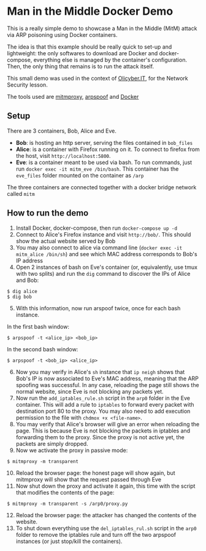 # Man in the Middle Docker Demo

This is a really simple demo to showcase a Man in the Middle (MitM) attack via ARP poisoning using Docker containers.

The idea is that this example should be really quick to set-up and lightweight: the only softwares to download are Docker and docker-compose, everything else is managed by the container's configuration. Then, the only thing that remains is to run the attack itself.

This small demo was used in the context of [Olicyber.IT](http://olicyber.it), for the Network Security lesson.

The tools used are [mitmproxy](http://mitmproxy.org), [arpspoof](https://www.monkey.org/~dugsong/dsniff/) and [Docker](http://www.docker.com)

## Setup

There are 3 containers, Bob, Alice and Eve.

- **Bob**: is hosting an http server, serving the files contained in `bob_files`
- **Alice**: is a container with Firefox running on it. To connect to firefox from the host, visit `http://localhost:5800`.
- **Eve**: is a container meant to be used via bash. To run commands, just run `docker exec -it mitm_eve /bin/bash`. This container has the `eve_files` folder mounted on the container as `/arp`

The three containers are connected together with a docker bridge network called `mitm`

## How to run the demo

1. Install Docker, docker-compose, then run `docker-compose up -d`
2. Connect to Alice's Firefox instance and visit `http://bob/`. This should show the actual website served by Bob
3. You may also connect to alice via command line (`docker exec -it mitm_alice /bin/sh`) and see which MAC address corresponds to Bob's IP address
4. Open 2 instances of bash on Eve's container (or, equivalently, use tmux with two splits) and run the `dig` command to discover the IPs of Alice and Bob:

```
$ dig alice
$ dig bob
```

5. With this information, now run arspoof twice, once for each bash instance.

In the first bash window:
```
$ arpspoof -t <alice_ip> <bob_ip>
```

In the second bash window:
```
$ arpspoof -t <bob_ip> <alice_ip>
```

6. Now you may verify in Alice's `sh` instance that `ip neigh` shows that Bob's IP is now associated to Eve's MAC address, meaning that the ARP spoofing was successful. In any case, reloading the page still shows the normal website, since Eve is not blocking any packets yet.
7. Now run the `add_iptables_rule.sh` script in the `arp0` folder in the Eve container. This will add a rule to `iptables` to forward every packet with destination port 80 to the proxy. You may also need to add execution permission to the file with `chdmox +x <file-name>`. 
8. You may verify that Alice's browser will give an error when reloading the page. This is because Eve is not blocking the packets in iptables and forwarding them to the proxy. Since the proxy is not active yet, the packets are simply dropped.
9. Now we activate the proxy in passive mode:

```
$ mitmproxy -m transparent
```

10. Reload the browser page: the honest page will show again, but mitmproxy will show that the request passed through Eve
11. Now shut down the proxy and activate it again, this time with the script that modifies the contents of the page:
```
$ mitmproxy -m transparent -s /arp0/proxy.py
```
12. Reload the browser page: the attacker has changed the contents of the website.
13. To shut down everything use the `del_iptables_rul.sh` script in the `arp0` folder to remove the iptables rule and turn off the two arpspoof instances (or just stop/kill the containers).

